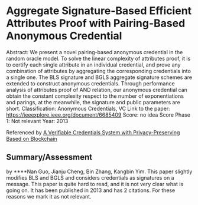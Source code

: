# Aggregate Signature-Based Efficient Attributes Proof with Pairing-Based Anonymous Credential

Abstract: We present a novel pairing-based anonymous credential in the random oracle model. To solve the linear complexity of attributes proof, it is to certify each single attribute in an individual credential, and prove any combination of attributes by aggregating the corresponding credentials into a single one. The BLS signature and BGLS aggregate signature schemes are extended to construct anonymous credentials. Through performance analysis of attributes proof of AND relation, our anonymous credential can obtain the constant complexity respect to the number of exponentiations and parings, at the meanwhile, the signature and public parameters are short.
Classification: Anonymous Credentials, VC
Link to the paper: https://ieeexplore.ieee.org/document/6685409
Score: no idea
Score Phase 1: Not relevant
Year: 2013

Referenced by [A Verifiable Credentials System with Privacy-Preserving Based on Blockchain](A%20Verifiable%20Credentials%20System%20with%20Privacy-Prese%20b4f3c3de2c9e4f6f80b7ab952cd2677f.md) 

## Summary/**Assessment**

by ****Nan Guo, Jianju Cheng, Bin Zhang, Kangbin Yim. This paper slightly modifies BLS and BGLS and considers credentials as signatures on a message. This paper is quite hard to read, and it is not very clear what is going on. It has been published in 2013 and has 2 citations. For these reasons we mark it as not relevant.